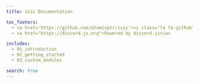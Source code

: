 ```yaml
---
title: isic Documentation

toc_footers:
  - <a href='https://github.com/atomicptr/isic'><i class="fa fa-github"></i> isic on Github</a>
  - <a href="https://discord.js.org">Powered by discord.js</a>

includes:
  - 01_introduction
  - 02_getting_started
  - 03_custom_modules

search: true
---
```

